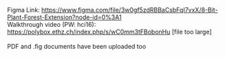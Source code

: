 Figma Link: https://www.figma.com/file/3w0gf5zdRBBaCsbFqI7vxX/8-Bit-Plant-Forest-Extension?node-id=0%3A1 <br>
Walkthrough video (PW: hci16): https://polybox.ethz.ch/index.php/s/wC0mm3tFBobonHu [file too large] <br> <br>
PDF and .fig documents have been uploaded too
